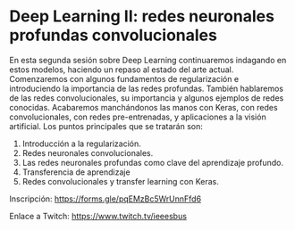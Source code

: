 # Deep Learning II: redes neuronales profundas convolucionales

En esta segunda sesión sobre Deep Learning continuaremos indagando en estos modelos, haciendo un repaso al estado del arte actual. Comenzaremos con algunos fundamentos de regularización e introduciendo la importancia de las redes profundas. También hablaremos de las redes convolucionales, su importancia y algunos ejemplos de redes conocidas. Acabaremos manchándonos las manos con Keras, con redes convolucionales, con redes pre-entrenadas, y aplicaciones a la visión artificial. Los puntos principales que se tratarán son:
1.	Introducción a la regularización.
2.	Redes neuronales convolucionales.
3.	Las redes neuronales profundas como clave del aprendizaje profundo.
4.	Transferencia de aprendizaje
5.	Redes convolucionales y transfer learning con Keras.

Inscripción: https://forms.gle/pqEMzBc5WrUnnFfd6

Enlace a Twitch:  https://www.twitch.tv/ieeesbus 
